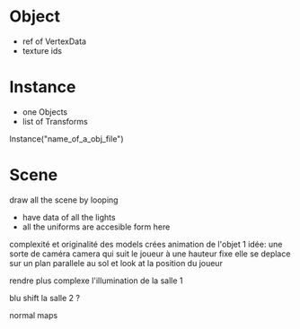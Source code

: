 # Object

- ref of VertexData
- texture ids

# Instance

- one Objects
- list of Transforms


Instance("name_of_a_obj_file")



# Scene

draw all the scene by looping


- have data of all the lights
- all the uniforms are accesible form here





complexité et originalité des models crées
animation de l'objet 1
idée: une sorte de caméra camera qui suit le joueur à une hauteur fixe
elle se deplace sur un plan parallele au sol et look at la position du joueur

rendre plus complexe l'illumination de la salle 1

blu shift la salle 2 ?

normal maps